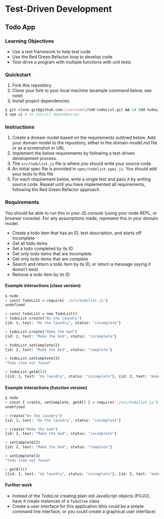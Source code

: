 # Test-Driven Development

## Todo App

### Learning Objectives
- Use a test framework to help test code
- Use the Red Green Refactor loop to develop code
- Test-drive a program with multiple functions with unit tests

### Quickstart
1. Fork this repository
2. Clone your fork to your local machine (example command below, see note)
3. Install project dependencies

```sh
$ git clone git@github.com:[username]/tdd-todoList.git && cd tdd-todoList
$ npm ci # to install dependencies
```

### Instructions
1. Create a domain model based on the requirements outlined below. Add your domain model to the repository, either in the domain-model.md file or as a screenshot or URL
2. Implement the below requirements by following a test-driven development process. 
3. The `src/todolist.js` file is where you should write your source code.
4. An initial spec file is provided in `spec/todolist.spec.js`. You should add your tests to this file.
5. For each requirement below, write a single test and pass it by writing source code. Repeat until you have implemented all requirements, following the Red Green Refactor approach.

### Requirements

You should be able to run this in your JS console (using your node REPL, or browser console). For any assumptions made, represent this in your domain model.

- Create a todo item that has an ID, text description, and starts off incomplete
- Get all todo items
- Set a todo completed by its ID
- Get only todo items that are incomplete
- Get only todo items that are complete
- Search and return a todo item by its ID, or return a message saying it doesn’t exist
- Remove a todo item by its ID


#### Example interactions (class version)
```sh
$ node
> const TodoList = require('./src/todolist.js')
undefined

> const todoList = new TodoList()
> todoList.create("Do the laundry")
{id: 1, text: "Do the laundry", status: "incomplete"}

> todoList.create("Make the bed")
{id: 2, text: "Make the bed", status: "incomplete"}

> todoList.setComplete(2)
{id: 2, text: "Make the bed", status: "complete"}

> todoList.setComplete(3)
"Todo item not found"

> todoList.getAll()
[{id: 1, text: "do laundry", status: "incomplete"}, {id: 2, text: "make the bed", status: "complete"}]
```

#### Example interactions (function version)
```sh
$ node
> const { create, setComplete, getAll } = require('./src/todolist.js')
undefined

> create("Do the laundry")
{id: 1, text: "Do the laundry", status: "incomplete"}

> create("Make the bed")
{id: 2, text: "Make the bed", status: "incomplete"}

> setComplete(2)
{id: 2, text: "Make the bed", status: "complete"}

> setComplete(3)
"Todo item not found"

> getAll()
[{id: 1, text: "do laundry", status: "incomplete"}, {id: 2, text: "make the bed", status: "complete"}]
```

#### Further work

- Instead of the TodoList creating plain old JavaScript objects (POJO), have it create instances of a `TodoItem` class
- Create a user interface for this application (this could be a simple command line interface, or you could create a graphical user interface)
